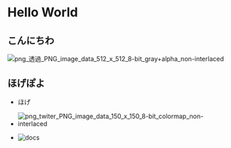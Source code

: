 # Hello World

## こんにちわ
![png_透過_PNG_image_data_512_x_512_8-bit_gray+alpha_non-interlaced](https://github.com/enotiru-moove/pagestest/assets/97928653/d07e2f23-2ae6-47da-96b4-4570e6464fd6)

## ほげぽよ
- ほげ
- ![png_twiter_PNG_image_data_150_x_150_8-bit_colormap_non-interlaced](https://github.com/enotiru-moove/pagestest/assets/97928653/85107a43-ca94-456a-a941-b2d5b2d6167b)

- ![docs](./docs/)

